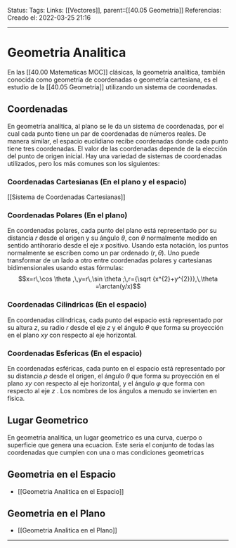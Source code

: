 Status:
Tags: 
Links: [[Vectores]], parent::[[40.05 Geometria]]
Referencias:
Creado el: 2022-03-25 21:16
___
# Geometria Analitica
En las [[40.00 Matematicas MOC]] clásicas, la geometría analítica, también conocida como geometría de coordenadas o geometría cartesiana, es el estudio de la [[40.05 Geometria]] utilizando un sistema de coordenadas.

## Coordenadas
En geometría analítica, al plano se le da un sistema de coordenadas, por el cual cada punto tiene un par de coordenadas de números reales. De manera similar, el espacio euclidiano recibe coordenadas donde cada punto tiene tres coordenadas. El valor de las coordenadas depende de la elección del punto de origen inicial. Hay una variedad de sistemas de coordenadas utilizados, pero los más comunes son los siguientes:

### Coordenadas Cartesianas (En el plano y el espacio)
[[Sistema de Coordenadas Cartesianas]]

### Coordenadas Polares (En el plano)
En coordenadas polares, cada punto del plano está representado por su distancia $r$ desde el origen y su ángulo $θ$, con $θ$ normalmente medido en sentido antihorario desde el eje $x$ positivo. Usando esta notación, los puntos normalmente se escriben como un par ordenado $(r, θ)$. Uno puede transformar de un lado a otro entre coordenadas polares y cartesianas bidimensionales usando estas fórmulas:
$$x=r\,\cos \theta ,\,y=r\,\sin \theta ;\,r={\sqrt {x^{2}+y^{2}}},\,\theta =\arctan(y/x)$$

### Coordenadas Cilindricas (En el espacio)
En coordenadas cilíndricas, cada punto del espacio está representado por su altura $z$, su radio $r$ desde el eje $z$ y el ángulo $θ$ que forma su proyección en el plano $xy$ con respecto al eje horizontal.

### Coordenadas Esfericas (En el espacio)
En coordenadas esféricas, cada punto en el espacio está representado por su distancia $ρ$ desde el origen, el ángulo $θ$ que forma su proyección en el plano $xy$ con respecto al eje horizontal, y el ángulo $φ$ que forma con respecto al eje $z$ . Los nombres de los ángulos a menudo se invierten en física.

## Lugar Geometrico
En geometria analitica, un lugar geometrico es una curva, cuerpo o superficie que genera una ecuacion. Este seria el conjunto de todas las coordenadas que cumplen con una o mas condiciones geometricas

## Geometria en el Espacio
- [[Geometria Analitica en el Espacio]]

## Geometria en el Plano
- [[Geometria Analitica en el Plano]]

___
